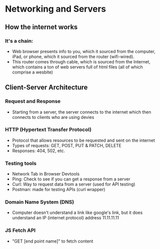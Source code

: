 # Networking and Servers

## How the internet works
### It's a chain:
- Web browser presents info to you, which it sourced from the computer, iPad, or phone, which it sourced from the router (wifi-wired).
- This router comes through cable, which is sourced from the Internet, which contains a ton of web servers full of html files (all of which comprise a wesbite)
    
## Client-Server Architecture
### Request and Response
- Starting from a server, the server connects to the internet which then connects to clients who are using devies

### HTTP (Hypertext Transfer Protocol)
- Protocol that allows resources to be requested and sent on the internet
- Types of requests: GET, POST, PUT & PATCH, DELETE
- Responses: 404, 502, etc.

### Testing tools
- Network Tab in Browser Devtools
- Ping: Check to see if you can get a response from a server
- Curl: Way to request data from a server (used for API testing)
- Postman: made for testing APIs (curl wrapper)

### Domain Name System (DNS)
- Computer doesn't understand a link like google's link, but it does understand an IP (internet protocol) address 11.11.11.11

### JS Fetch API
- "GET [end point name]" to fetch content